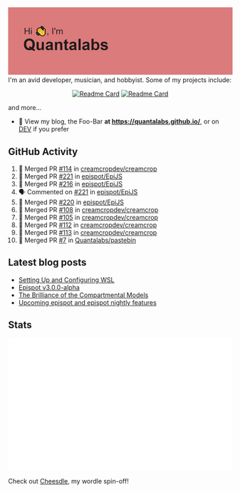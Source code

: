 <img src="header.png">
I'm an avid developer, musician, and hobbyist. Some of my projects include:
<p align='center'><a href="https://github.com/Quantalabs/EpiJS"><img src="https://github-readme-stats.vercel.app/api/pin/?username=epispot&amp;repo=EpiJS" alt="Readme Card"></a>
<a href="https://github.com/Quantalabs/NCOVDashboard"><img src="https://github-readme-stats.vercel.app/api/pin/?username=Quantalabs&amp;repo=NCOVDashboard" alt="Readme Card"></a></p>


and more...

- 📜 View my blog, the Foo-Bar **at https://quantalabs.github.io/**, or on [DEV](https://dev.to/Quantalabs) if you prefer

## GitHub Activity
<!--START_SECTION:activity-->
1. 🎉 Merged PR [#114](https://github.com/creamcropdev/creamcrop/pull/114) in [creamcropdev/creamcrop](https://github.com/creamcropdev/creamcrop)
2. 🎉 Merged PR [#221](https://github.com/epispot/EpiJS/pull/221) in [epispot/EpiJS](https://github.com/epispot/EpiJS)
3. 🎉 Merged PR [#216](https://github.com/epispot/EpiJS/pull/216) in [epispot/EpiJS](https://github.com/epispot/EpiJS)
4. 🗣 Commented on [#221](https://github.com/epispot/EpiJS/issues/221) in [epispot/EpiJS](https://github.com/epispot/EpiJS)
5. 🎉 Merged PR [#220](https://github.com/epispot/EpiJS/pull/220) in [epispot/EpiJS](https://github.com/epispot/EpiJS)
6. 🎉 Merged PR [#108](https://github.com/creamcropdev/creamcrop/pull/108) in [creamcropdev/creamcrop](https://github.com/creamcropdev/creamcrop)
7. 🎉 Merged PR [#105](https://github.com/creamcropdev/creamcrop/pull/105) in [creamcropdev/creamcrop](https://github.com/creamcropdev/creamcrop)
8. 🎉 Merged PR [#112](https://github.com/creamcropdev/creamcrop/pull/112) in [creamcropdev/creamcrop](https://github.com/creamcropdev/creamcrop)
9. 🎉 Merged PR [#113](https://github.com/creamcropdev/creamcrop/pull/113) in [creamcropdev/creamcrop](https://github.com/creamcropdev/creamcrop)
10. 🎉 Merged PR [#7](https://github.com/Quantalabs/pastebin/pull/7) in [Quantalabs/pastebin](https://github.com/Quantalabs/pastebin)
<!--END_SECTION:activity-->

## Latest blog posts
<!-- BLOG-POST-LIST:START -->
- [Setting Up and Configuring WSL](https://dev.to/quantalabs/setting-up-and-configuring-wsl-392c)
- [Epispot v3.0.0-alpha](https://dev.to/epispot/epispot-v3-0-0-alpha-5heh)
- [The Brilliance of the Compartmental Models](https://dev.to/quantalabs/the-brilliance-of-the-compartmental-models-1j99)
- [Upcoming epispot and epispot nightly features](https://dev.to/epispot/upcoming-epispot-and-epispot-nightly-features-52ep)
<!-- BLOG-POST-LIST:END -->


## Stats
<p align="center"><img src="https://github.com/Quantalabs/github-stats/raw/master/generated/languages.svg" alt="Language Stats"><br>

Check out [Cheesdle](https://cheesdle.vercel.app), my wordle spin-off!

